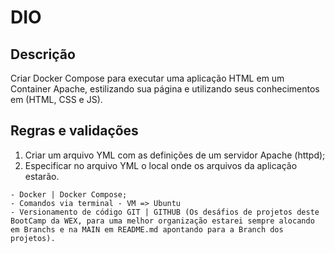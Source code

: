 # DIO

## Descrição
Criar Docker Compose para executar uma aplicação HTML em um Container Apache, estilizando sua página e utilizando seus conhecimentos em (HTML, CSS e JS). 

## Regras e validações
1. Criar um arquivo YML com as definições de um servidor Apache (httpd); 
2. Especificar no arquivo YML o local onde os arquivos da aplicação estarão.


```
- Docker | Docker Compose;
- Comandos via terminal - VM => Ubuntu
- Versionamento de código GIT | GITHUB (Os desáfios de projetos deste BootCamp da WEX, para uma melhor organização estarei sempre alocando em Branchs e na MAIN em README.md apontando para a Branch dos projetos).
```

